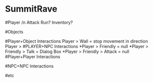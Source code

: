 # SummitRave

#Player /n
Attack
Run?
Inventory?

#Objects

#Player+Object Interactions
Player > Wall = stop movement in direction
Player > 
#PLAYER+NPC Interactions
*Player > Friendly = null
*Player > Friendly > Talk = Dialog Box
*Player > Friendly > Attack = null
#Player+Player Interactions

#NPC+NPC Interactions

#etc
